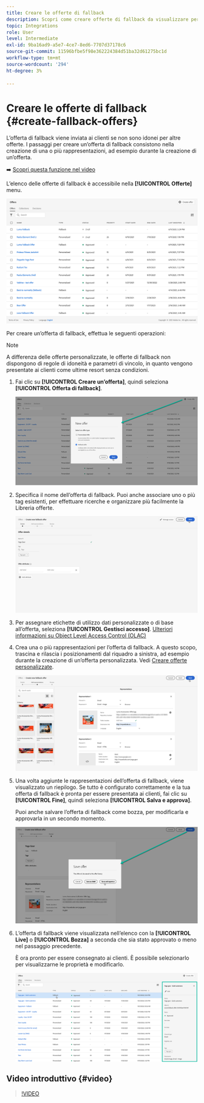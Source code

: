 ```yaml
---
title: Creare le offerte di fallback
description: Scopri come creare offerte di fallback da visualizzare per i clienti che non sono idonei per alcuna offerta
topic: Integrations
role: User
level: Intermediate
exl-id: 9ba16ad9-a5e7-4ce7-8ed6-7707d37178c6
source-git-commit: 11596bfbe5f98e362224384d51ba32d61275bc1d
workflow-type: tm+mt
source-wordcount: '294'
ht-degree: 3%

---
```


# Creare le offerte di fallback {#create-fallback-offers}

L’offerta di fallback viene inviata ai clienti se non sono idonei per altre offerte. I passaggi per creare un’offerta di fallback consistono nella creazione di una o più rappresentazioni, ad esempio durante la creazione di un’offerta.

➡️ [Scopri questa funzione nel video](#video)

L’elenco delle offerte di fallback è accessibile nella **[!UICONTROL Offerte]** menu.

![](../assets/offers_list.png)

Per creare un’offerta di fallback, effettua le seguenti operazioni:

>[!NOTE]
>
>A differenza delle offerte personalizzate, le offerte di fallback non dispongono di regole di idoneità e parametri di vincolo, in quanto vengono presentate ai clienti come ultime resort senza condizioni.

1. Fai clic su **[!UICONTROL Creare un’offerta]**, quindi seleziona **[!UICONTROL Offerta di fallback]**.

   ![](../assets/create_fallback.png)

1. Specifica il nome dell’offerta di fallback. Puoi anche associare uno o più tag esistenti, per effettuare ricerche e organizzare più facilmente la Libreria offerte.

   ![](../assets/fallback_details.png)

1. Per assegnare etichette di utilizzo dati personalizzate o di base all’offerta, seleziona **[!UICONTROL Gestisci accesso]**. [Ulteriori informazioni su Object Level Access Control (OLAC)](../../administration/object-based-access.md)

1. Crea una o più rappresentazioni per l’offerta di fallback. A questo scopo, trascina e rilascia i posizionamenti dal riquadro a sinistra, ad esempio durante la creazione di un’offerta personalizzata. Vedi [Creare offerte personalizzate](../offer-library/creating-personalized-offers.md).

   ![](../assets/fallback_content.png)

1. Una volta aggiunte le rappresentazioni dell’offerta di fallback, viene visualizzato un riepilogo. Se tutto è configurato correttamente e la tua offerta di fallback è pronta per essere presentata ai clienti, fai clic su **[!UICONTROL Fine]**, quindi seleziona **[!UICONTROL Salva e approva]**.

   Puoi anche salvare l’offerta di fallback come bozza, per modificarla e approvarla in un secondo momento.

   ![](../assets/fallback_review.png)

1. L’offerta di fallback viene visualizzata nell’elenco con la **[!UICONTROL Live]** o **[!UICONTROL Bozza]** a seconda che sia stato approvato o meno nel passaggio precedente.

   È ora pronto per essere consegnato ai clienti. È possibile selezionarlo per visualizzarne le proprietà e modificarlo. <!-- no suppression? -->

   ![](../assets/fallback_created.png)

## Video introduttivo {#video}

>[!VIDEO](https://video.tv.adobe.com/v/329383?quality=12)

